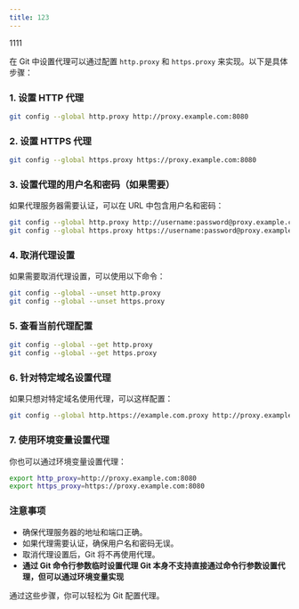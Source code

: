 ```yaml
---
title: 123
---
```

1111

<!--more-->

在 Git 中设置代理可以通过配置 `http.proxy` 和 `https.proxy` 来实现。以下是具体步骤：

### 1. 设置 HTTP 代理
```bash
git config --global http.proxy http://proxy.example.com:8080
```

### 2. 设置 HTTPS 代理
```bash
git config --global https.proxy https://proxy.example.com:8080
```

### 3. 设置代理的用户名和密码（如果需要）
如果代理服务器需要认证，可以在 URL 中包含用户名和密码：
```bash
git config --global http.proxy http://username:password@proxy.example.com:8080
git config --global https.proxy https://username:password@proxy.example.com:8080
```

### 4. 取消代理设置
如果需要取消代理设置，可以使用以下命令：
```bash
git config --global --unset http.proxy
git config --global --unset https.proxy
```

### 5. 查看当前代理配置
```bash
git config --global --get http.proxy
git config --global --get https.proxy
```

### 6. 针对特定域名设置代理
如果只想对特定域名使用代理，可以这样配置：
```bash
git config --global http.https://example.com.proxy http://proxy.example.com:8080
```

### 7. 使用环境变量设置代理
你也可以通过环境变量设置代理：
```bash
export http_proxy=http://proxy.example.com:8080
export https_proxy=https://proxy.example.com:8080
```

### 注意事项
- 确保代理服务器的地址和端口正确。
- 如果代理需要认证，确保用户名和密码无误。
- 取消代理设置后，Git 将不再使用代理。
- **通过 Git 命令行参数临时设置代理
  Git 本身不支持直接通过命令行参数设置代理，但可以通过环境变量实现**

通过这些步骤，你可以轻松为 Git 配置代理。